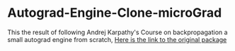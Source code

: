 # Autograd-Engine-Clone-microGrad
This the result of following Andrej Karpathy's Course on backpropagation a small autograd engine from scratch, [Here is the link to the original package](https://github.com/karpathy/micrograd)
